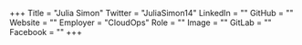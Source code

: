 +++
Title = "Julia Simon"
Twitter = "JuliaSimon14"
LinkedIn = ""
GitHub = ""
Website = ""
Employer = "CloudOps"
Role = ""
Image = ""
GitLab = ""
Facebook = ""
+++
